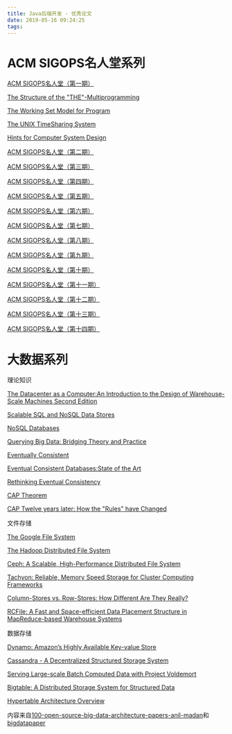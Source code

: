 ```yaml
---
title: Java后端开发 - 优秀论文
date: 2019-05-16 09:24:25
tags:
---
```


# ACM SIGOPS名人堂系列

[ACM SIGOPS名人堂（第一期）](https://mp.weixin.qq.com/s/vwDz3JB_erocP9drwc7IEA)

[The Structure of the "THE"-Multiprogramming](https://klevas.mif.vu.lt/~liutauras/books/Dijkstra%20-%20The%20structure%20of%20the%20THE%20multiprogramming%20system.pdf)

[The Working Set Model for Program](https://pdfs.semanticscholar.org/0212/2a57e7f533595e079a329ef33a519e6c529b.pdf)

[The UNIX TimeSharing System](https://people.eecs.berkeley.edu/~brewer/cs262/unix.pdf)

[Hints for Computer System Design](https://www.microsoft.com/en-us/research/wp-content/uploads/2016/02/acrobat-17.pdf)



[ACM SIGOPS名人堂（第二期）](https://mp.weixin.qq.com/s/A_Nzp25R5y9mFuxp7gqdJg)

[ACM SIGOPS名人堂（第三期）](https://mp.weixin.qq.com/s/fsuEIHOQfwdWEZ4NEn8Ivg)

[ACM SIGOPS名人堂（第四期）](https://mp.weixin.qq.com/s/nxBquDWvov1WTCO6tfQ2Tg)

[ACM SIGOPS名人堂（第五期）](https://mp.weixin.qq.com/s/E6PYyQazvajmLy93Eo4JSg)

[ACM SIGOPS名人堂（第六期）](https://mp.weixin.qq.com/s/-5PvFLVwDg_wlw0v90vPDg)

[ACM SIGOPS名人堂（第七期）](https://mp.weixin.qq.com/s/iBG7er_3UBaY5102-qkI5Q)

[ACM SIGOPS名人堂（第八期）](https://mp.weixin.qq.com/s/DOgt8tS1ZnvuIxL5xiQGwA)

[ACM SIGOPS名人堂（第九期）](https://mp.weixin.qq.com/s/DZZFd2HZrAPTDq-XnGuwvQ)

[ACM SIGOPS名人堂（第十期）](https://mp.weixin.qq.com/s/SwiP-U5513lEUX5QDZ3J1A)

[ACM SIGOPS名人堂（第十一期）](https://mp.weixin.qq.com/s/CopyXdsr1H-SEwjdjIQT1w)

[ACM SIGOPS名人堂（第十二期）](https://mp.weixin.qq.com/s/xRmAclbaB4iIfpkcyLKNSg)

[ACM SIGOPS名人堂（第十三期）](https://mp.weixin.qq.com/s/YQ4P0iQj96cQc9_sQ03Txg)

[ACM SIGOPS名人堂（第十四期）](https://mp.weixin.qq.com/s/1tBuNIhWPMbrZ_J5jOs1dg)

# 大数据系列

理论知识

[The Datacenter as a Computer:An Introduction to the Design of Warehouse-Scale Machines Second Edition](https://www.morganclaypool.com/doi/pdf/10.2200/S00516ED2V01Y201306CAC024)

[Scalable SQL and NoSQL Data Stores](http://www.cattell.net/datastores/Datastores.pdf)

[NoSQL Databases](https://www.christof-strauch.de/nosqldbs.pdf)

[Querying Big Data: Bridging Theory and Practice](http://homepages.inf.ed.ac.uk/wenfei/papers/JCST14.pdf)

[Eventually Consistent](https://cs.brown.edu/courses/cs227/archives/2012/papers/weaker/p40-vogels.pdf)

[Eventual Consistent Databases:State of the Art](http://www.ronpub.com/publications/OJDB-v1i1n03_Elbushra.pdf)

[Rethinking Eventual Consistency ](https://www.microsoft.com/en-us/research/wp-content/uploads/2016/02/sigtt611-bernstein.pdf)

[CAP Theorem](https://fenix.tecnico.ulisboa.pt/downloadFile/1126518382178117/10.e-CAP-3.pdf)

[CAP Twelve years later: How the "Rules" have Changed](https://www.researchgate.net/publication/220476881_CAP_Twelve_years_later_How_the_Rules_have_Changed)

文件存储

[The Google File System](http://static.googleusercontent.com/media/research.google.com/en/us/archive/gfs-sosp2003.pdf)

[The Hadoop Distributed File System](http://zoo.cs.yale.edu/classes/cs422/2014fa/readings/papers/shvachko10hdfs.pdf)

[Ceph: A Scalable, High-Performance Distributed File System](https://ceph.com/wp-content/uploads/2016/08/weil-ceph-osdi06.pdf)

[Tachyon: Reliable, Memory Speed Storage for Cluster Computing Frameworks](https://people.csail.mit.edu/matei/papers/2014/socc_tachyon.pdf)

[Column-Stores vs. Row-Stores: How Different Are They Really?](http://db.csail.mit.edu/projects/cstore/abadi-sigmod08.pdf)

[RCFile: A Fast and Space-efficient Data Placement Structure in MapReduce-based Warehouse Systems](http://web.cse.ohio-state.edu/hpcs/WWW/HTML/publications/papers/TR-11-4.pdf)

数据存储

[Dynamo: Amazon’s Highly Available Key-value Store](https://sites.cs.ucsb.edu/~agrawal/fall2009/dynamo.pdf)

[Cassandra - A Decentralized Structured Storage System](https://www.cs.cornell.edu/projects/ladis2009/papers/lakshman-ladis2009.pdf)

[Serving Large-scale Batch Computed Data with Project Voldemort](http://static.usenix.org/events/fast/tech/full_papers/Sumbaly.pdf)

[Bigtable: A Distributed Storage System for Structured Data](http://static.googleusercontent.com/media/research.google.com/en/us/archive/bigtable-osdi06.pdf)

[Hypertable Architecture Overview](http://www.hypertable.com/collateral/whitepaper-hypertable-architecture.pdf)



内容来自[100-open-source-big-data-architecture-papers-anil-madan](https://www.linkedin.com/pulse/100-open-source-big-data-architecture-papers-anil-madan)和[bigdatapaper](https://github.com/stevenlii/bigdatapaper)